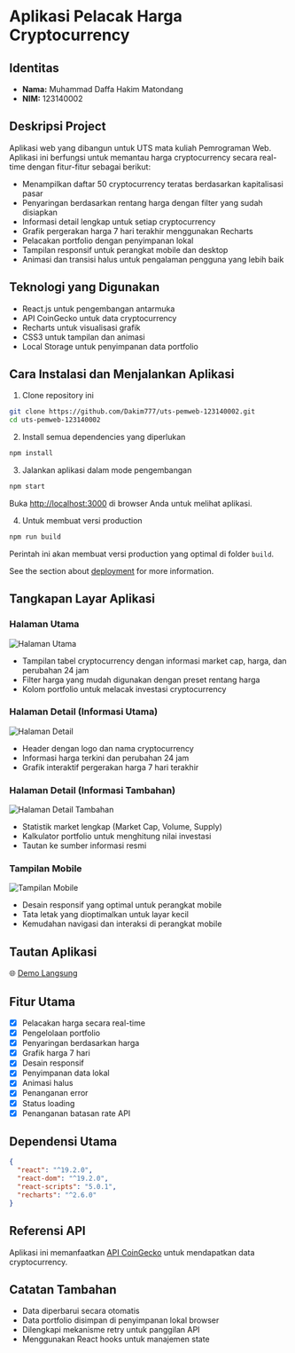 # Aplikasi Pelacak Harga Cryptocurrency

## Identitas
- **Nama:** Muhammad Daffa Hakim Matondang
- **NIM:** 123140002

## Deskripsi Project
Aplikasi web yang dibangun untuk UTS mata kuliah Pemrograman Web. Aplikasi ini berfungsi untuk memantau harga cryptocurrency secara real-time dengan fitur-fitur sebagai berikut:
- Menampilkan daftar 50 cryptocurrency teratas berdasarkan kapitalisasi pasar
- Penyaringan berdasarkan rentang harga dengan filter yang sudah disiapkan
- Informasi detail lengkap untuk setiap cryptocurrency
- Grafik pergerakan harga 7 hari terakhir menggunakan Recharts
- Pelacakan portfolio dengan penyimpanan lokal
- Tampilan responsif untuk perangkat mobile dan desktop
- Animasi dan transisi halus untuk pengalaman pengguna yang lebih baik

## Teknologi yang Digunakan
- React.js untuk pengembangan antarmuka
- API CoinGecko untuk data cryptocurrency
- Recharts untuk visualisasi grafik
- CSS3 untuk tampilan dan animasi
- Local Storage untuk penyimpanan data portfolio

## Cara Instalasi dan Menjalankan Aplikasi

1. Clone repository ini
```bash
git clone https://github.com/Dakim777/uts-pemweb-123140002.git
cd uts-pemweb-123140002
```

2. Install semua dependencies yang diperlukan
```bash
npm install
```

3. Jalankan aplikasi dalam mode pengembangan
```bash
npm start
```
Buka [http://localhost:3000](http://localhost:3000) di browser Anda untuk melihat aplikasi.

4. Untuk membuat versi production
```bash
npm run build
```
Perintah ini akan membuat versi production yang optimal di folder `build`.

See the section about [deployment](https://facebook.github.io/create-react-app/docs/deployment) for more information.

## Tangkapan Layar Aplikasi

### Halaman Utama
![Halaman Utama](/screenshots/main-page.png)
- Tampilan tabel cryptocurrency dengan informasi market cap, harga, dan perubahan 24 jam
- Filter harga yang mudah digunakan dengan preset rentang harga
- Kolom portfolio untuk melacak investasi cryptocurrency

### Halaman Detail (Informasi Utama)
![Halaman Detail](/screenshots/detail-page.png)
- Header dengan logo dan nama cryptocurrency
- Informasi harga terkini dan perubahan 24 jam
- Grafik interaktif pergerakan harga 7 hari terakhir

### Halaman Detail (Informasi Tambahan)
![Halaman Detail Tambahan](/screenshots/detail-page2.png)
- Statistik market lengkap (Market Cap, Volume, Supply)
- Kalkulator portfolio untuk menghitung nilai investasi
- Tautan ke sumber informasi resmi

### Tampilan Mobile
![Tampilan Mobile](/screenshots/mobile-view.png)
- Desain responsif yang optimal untuk perangkat mobile
- Tata letak yang dioptimalkan untuk layar kecil
- Kemudahan navigasi dan interaksi di perangkat mobile

## Tautan Aplikasi
🌐 [Demo Langsung](https://uts-pemweb-123140002.vercel.app/)

## Fitur Utama
- [x] Pelacakan harga secara real-time
- [x] Pengelolaan portfolio
- [x] Penyaringan berdasarkan harga
- [x] Grafik harga 7 hari
- [x] Desain responsif
- [x] Penyimpanan data lokal
- [x] Animasi halus
- [x] Penanganan error
- [x] Status loading
- [x] Penanganan batasan rate API

## Dependensi Utama
```json
{
  "react": "^19.2.0",
  "react-dom": "^19.2.0",
  "react-scripts": "5.0.1",
  "recharts": "^2.6.0"
}
```

## Referensi API
Aplikasi ini memanfaatkan [API CoinGecko](https://www.coingecko.com/en/api) untuk mendapatkan data cryptocurrency.

## Catatan Tambahan
- Data diperbarui secara otomatis
- Data portfolio disimpan di penyimpanan lokal browser
- Dilengkapi mekanisme retry untuk panggilan API
- Menggunakan React hooks untuk manajemen state
